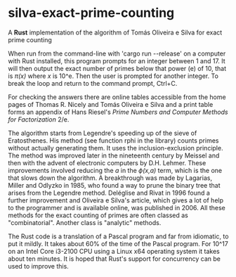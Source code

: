 # silva-exact-prime-counting
A **Rust** implementation of the algorithm of Tomás Oliveira e Silva for exact prime counting

When run from the command-line with 'cargo run --release' on a computer with Rust installed, this program prompts for an integer between 1 and 17. It will then output the exact number of primes below that power (e) of 10, that is _π(x)_ where _x_ is 10^e. Then the user is prompted for another integer. To break the loop and return to the command prompt, Ctrl+C. 

For checking the answers there are online tables accessible from the home pages of Thomas R. Nicely and Tomás Oliveira e Silva and a print table forms an appendix of Hans Riesel's _Prime Numbers and Computer Methods for Factorization_ 2/e.

The algorithm starts from Legendre's speeding up of the sieve of Eratosthenes. His method (see function rphi in the library) counts primes without actually generating them. It uses the inclusion-exclusion principle. The method was improved later in the nineteenth century by Meissel and then with the advent of electronic computers by D.H. Lehmer. These improvements involved reducing the _a_ in the _ϕ(x,a)_ term, which is the one that slows down the algorithm. A breakthrough was made by Lagarias, Miller and Odlyzko in 1985, who found a way to prune the binary tree that arises from the Legendre method. Deléglise and Rivat in 1996 found a further improvement and Oliveira e Silva's article, which gives a lot of help to the programmer and is available online, was published in 2006. All these methods for the exact counting of primes are often classed as "combinatorial". Another class is "analytic" methods.

The Rust code is a translation of a Pascal program and far from idiomatic, to put it mildly. It takes about 60% of the time of the Pascal program. For 10^17 on an Intel Core i3-2100 CPU using a Linux x64 operating system it takes about ten minutes. It is hoped that Rust's support for concurrency can be used to improve this.
